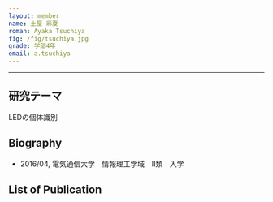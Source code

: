 ```yaml
---
layout: member
name: 土屋 彩夏
roman: Ayaka Tsuchiya
fig: /fig/tsuchiya.jpg
grade: 学部4年
email: a.tsuchiya
---
```


---


## 研究テーマ
LEDの個体識別

## Biography
- 2016/04, 電気通信大学　情報理工学域　Ⅱ類　入学

## List of Publication


